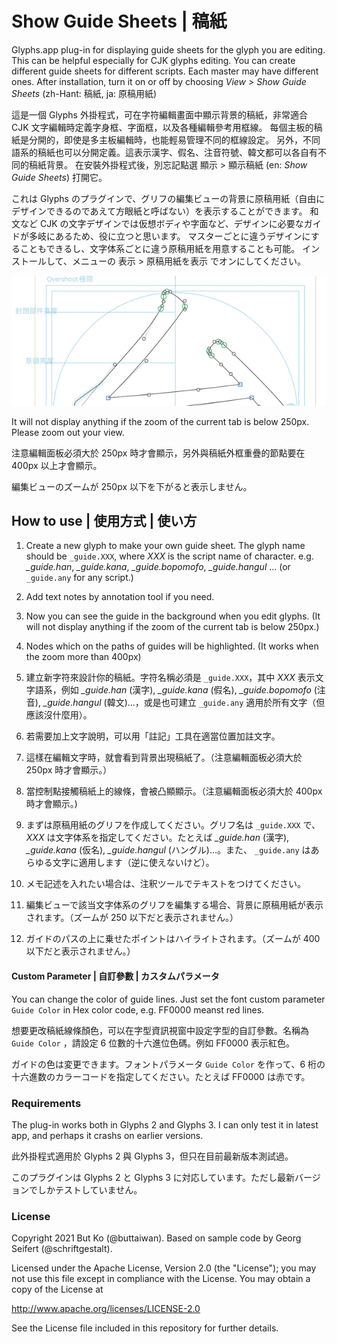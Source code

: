 # Show Guide Sheets | 稿紙

Glyphs.app plug-in for displaying guide sheets for the glyph you are editing. This can be helpful especially for CJK glyphs editing.
You can create different guide sheets for different scripts. Each master may have different ones.
After installation, turn it on or off by choosing *View > Show Guide Sheets* (zh-Hant: 稿紙, ja: 原稿用紙)

這是一個 Glyphs 外掛程式，可在字符編輯畫面中顯示背景的稿紙，非常適合 CJK 文字編輯時定義字身框、字面框，以及各種編輯參考用框線。
每個主板的稿紙是分開的，即使是多主板編輯時，也能輕易管理不同的框線設定。
另外，不同語系的稿紙也可以分開定義。這表示漢字、假名、注音符號、韓文都可以各自有不同的稿紙背景。
在安裝外掛程式後，別忘記點選 顯示 > 顯示稿紙 (en: *Show Guide Sheets*) 打開它。

これは Glyphs のプラグインで、グリフの編集ビューの背景に原稿用紙（自由にデザインできるのであえて方眼紙と呼ばない）を表示することができます。
和文など CJK の文字デザインでは仮想ボディや字面など、デザインに必要なガイドが多岐にあるため、役に立つと思います。
マスターごとに違うデザインにすることもできるし、文字体系ごとに違う原稿用紙を用意することも可能。
インストールして、メニューの 表示 > 原稿用紙を表示 でオンにしてください。

![ShowGuideSheets](ShowGuideSheets.png)

It will not display anything if the zoom of the current tab is below 250px. Please zoom out your view.

注意編輯面板必須大於 250px 時才會顯示，另外與稿紙外框重疊的節點要在 400px 以上才會顯示。

編集ビューのズームが 250px 以下を下がると表示しません。

## How to use | 使用方式 | 使い方

1. Create a new glyph to make your own guide sheet. The glyph name should be `_guide.XXX`, where *XXX* is the script name of character. e.g. *_guide.han*, *_guide.kana*, *_guide.bopomofo*, *_guide.hangul* ... (or `_guide.any` for any script.)
2. Add text notes by annotation tool if you need.
3. Now you can see the guide in the background when you edit glyphs. (It will not display anything if the zoom of the current tab is below 250px.)
4. Nodes which on the paths of guides will be highlighted. (It works when the zoom more than 400px)


1. 建立新字符來設計你的稿紙。字符名稱必須是 `_guide.XXX`，其中 *XXX* 表示文字語系，例如 *_guide.han* (漢字), *_guide.kana* (假名), *_guide.bopomofo* (注音), *_guide.hangul* (韓文)...，或是也可建立 `_guide.any` 適用於所有文字（但應該沒什麼用）。
2. 若需要加上文字說明，可以用「註記」工具在適當位置加註文字。
3. 這樣在編輯文字時，就會看到背景出現稿紙了。（注意編輯面板必須大於 250px 時才會顯示。）
4. 當控制點接觸稿紙上的線條，會被凸顯顯示。（注意編輯面板必須大於 400px 時才會顯示。)


1. まずは原稿用紙のグリフを作成してください。グリフ名は `_guide.XXX` で、*XXX* は文字体系を指定してください。たとえば *_guide.han* (漢字), *_guide.kana* (仮名), *_guide.hangul* (ハングル)…。また、 `_guide.any` はあらゆる文字に適用します（逆に使えないけど）。
2. メモ記述を入れたい場合は、注釈ツールでテキストをつけてください。
3. 編集ビューで該当文字体系のグリフを編集する場合、背景に原稿用紙が表示されます。（ズームが 250 以下だと表示されません。）
4. ガイドのパスの上に乗せたポイントはハイライトされます。（ズームが 400 以下だと表示されません。）

#### Custom Parameter | 自訂參數 | カスタムパラメータ

You can change the color of guide lines. Just set the font custom parameter `Guide Color` in Hex color code, e.g. FF0000 meanst red lines. 

想要更改稿紙線條顏色，可以在字型資訊視窗中設定字型的自訂參數。名稱為 `Guide Color` ，請設定 6 位數的十六進位色碼。例如 FF0000 表示紅色。

ガイドの色は変更できます。フォントパラメータ `Guide Color` を作って、6 桁の十六進数のカラーコードを指定してください。たとえば FF0000 は赤です。

### Requirements

The plug-in works both in Glyphs 2 and Glyphs 3. I can only test it in latest app, and perhaps it crashs on earlier versions.

此外掛程式適用於 Glyphs 2 與 Glyphs 3，但只在目前最新版本測試過。

このプラグインは Glyphs 2 と Glyphs 3 に対応しています。ただし最新バージョンでしかテストしていません。

### License

Copyright 2021 But Ko (@buttaiwan).
Based on sample code by Georg Seifert (@schriftgestalt).

Licensed under the Apache License, Version 2.0 (the "License");
you may not use this file except in compliance with the License.
You may obtain a copy of the License at

http://www.apache.org/licenses/LICENSE-2.0

See the License file included in this repository for further details.
